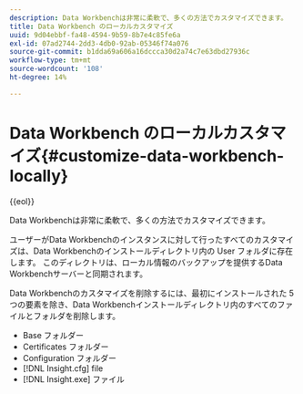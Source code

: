 ```yaml
---
description: Data Workbenchは非常に柔軟で、多くの方法でカスタマイズできます。
title: Data Workbench のローカルカスタマイズ
uuid: 9d04ebbf-fa48-4594-9b59-8b7e4c85fe6a
exl-id: 07ad2744-2dd3-4db0-92ab-05346f74a076
source-git-commit: b1dda69a606a16dccca30d2a74c7e63dbd27936c
workflow-type: tm+mt
source-wordcount: '108'
ht-degree: 14%

---
```


# Data Workbench のローカルカスタマイズ{#customize-data-workbench-locally}

{{eol}}

Data Workbenchは非常に柔軟で、多くの方法でカスタマイズできます。

ユーザーがData Workbenchのインスタンスに対して行ったすべてのカスタマイズは、Data Workbenchのインストールディレクトリ内の User フォルダに存在します。 このディレクトリは、ローカル情報のバックアップを提供するData Workbenchサーバーと同期されます。

Data Workbenchのカスタマイズを削除するには、最初にインストールされた 5 つの要素を除き、Data Workbenchインストールディレクトリ内のすべてのファイルとフォルダを削除します。

* Base フォルダー
* Certificates フォルダー
* Configuration フォルダー
* [!DNL Insight.cfg] file
* [!DNL Insight.exe] ファイル
